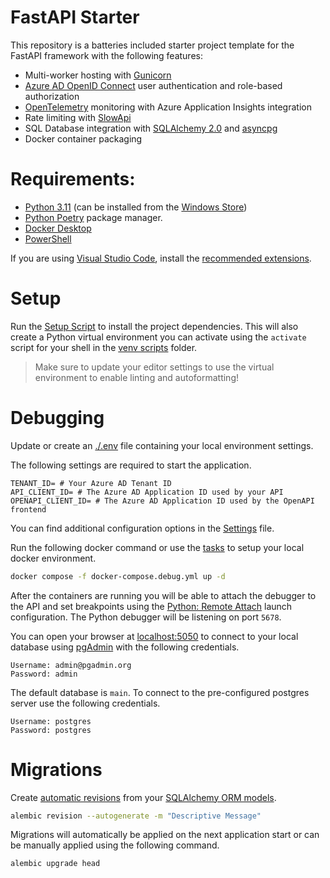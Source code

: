 # FastAPI Starter

This repository is a batteries included starter project template for the FastAPI framework with the following features:

- Multi-worker hosting with [Gunicorn](https://docs.gunicorn.org)
- [Azure AD OpenID Connect](https://learn.microsoft.com/azure/active-directory/fundamentals/auth-oidc) user authentication and role-based authorization
- [OpenTelemetry](https://opentelemetry.io/) monitoring with Azure Application Insights integration
- Rate limiting with [SlowApi](https://slowapi.readthedocs.io/en/latest/)
- SQL Database integration with [SQLAlchemy 2.0](https://www.sqlalchemy.org/) and [asyncpg](https://github.com/MagicStack/asyncpg)
- Docker container packaging

# Requirements:

- [Python 3.11](https://www.python.org/) (can be installed from the [Windows Store](https://apps.microsoft.com/store/detail/python-311/9NRWMJP3717K))
- [Python Poetry](https://python-poetry.org/docs/) package manager.
- [Docker Desktop](https://www.docker.com/products/docker-desktop/)
- [PowerShell](https://github.com/PowerShell/PowerShell/)

If you are using [Visual Studio Code](https://code.visualstudio.com/), install the [recommended extensions](./.vscode/extensions.json).

# Setup

Run the [Setup Script](./scripts/Setup-Dependencies.ps1) to install the project dependencies.
This will also create a Python virtual environment you can activate using the `activate` script for your shell in the [venv scripts](./.venv/scripts/) folder.

> Make sure to update your editor settings to use the virtual environment to enable linting and autoformatting!

# Debugging

Update or create an [./.env](.env) file containing your local environment settings.

The following settings are required to start the application.
```env
TENANT_ID= # Your Azure AD Tenant ID
API_CLIENT_ID= # The Azure AD Application ID used by your API
OPENAPI_CLIENT_ID= # The Azure AD Application ID used by the OpenAPI frontend 
```

You can find additional configuration options in the [Settings](./app/settings.py) file.

Run the following docker command or use the [tasks](./.vscode/tasks.json) to setup your local docker environment.
```bash
docker compose -f docker-compose.debug.yml up -d
```

After the containers are running you will be able to attach the debugger to the API and set breakpoints using the [Python: Remote Attach](./.vscode/launch.json) launch configuration. The Python debugger will be listening on port `5678`.

You can open your browser at [localhost:5050](http://localhost:5050) to connect to your local database using [pgAdmin](https://www.pgadmin.org/) with the following credentials.

```
Username: admin@pgadmin.org
Password: admin
```

The default database is `main`. To connect to the pre-configured postgres server use the following credentials.

```
Username: postgres
Password: postgres
```

# Migrations

Create [automatic revisions](https://alembic.sqlalchemy.org/en/latest/autogenerate.html) from your [SQLAlchemy ORM models](https://docs.sqlalchemy.org/en/20/orm/quickstart.html#declare-models).

```bash
alembic revision --autogenerate -m "Descriptive Message"
```

Migrations will automatically be applied on the next application start or can be manually applied using the following command.

```bash
alembic upgrade head
```
